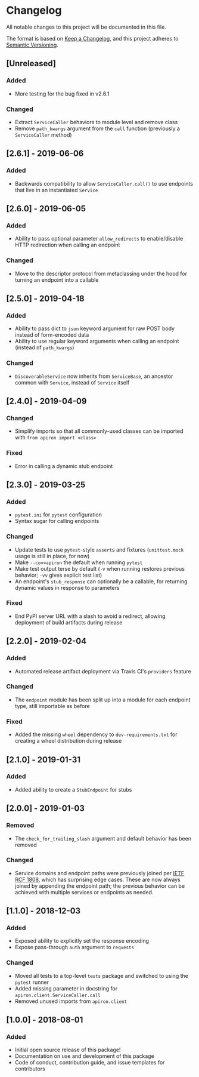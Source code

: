 # Changelog
All notable changes to this project will be documented in this file.

The format is based on [Keep a Changelog](https://keepachangelog.com/en/1.0.0/),
and this project adheres to [Semantic Versioning](https://semver.org/spec/v2.0.0.html).

## [Unreleased]
### Added
- More testing for the bug fixed in v2.6.1

### Changed
- Extract `ServiceCaller` behaviors to module level and remove class
- Remove `path_kwargs` argument from the `call` function (previously a `ServiceCaller` method)

## [2.6.1] - 2019-06-06
### Added
- Backwards compatibility to allow `ServiceCaller.call()` to use endpoints that live in an instantiated `Service`

## [2.6.0] - 2019-06-05
### Added
- Ability to pass optional parameter `allow_redirects` to enable/disable HTTP redirection when calling an endpoint

### Changed
- Move to the descriptor protocol from metaclassing under the hood for turning an endpoint into a callable

## [2.5.0] - 2019-04-18
### Added
- Ability to pass dict to `json` keyword argument for raw POST body instead of form-encoded data
- Ability to use regular keyword arguments when calling an endpoint (instead of `path_kwargs`)

### Changed
- `DiscoverableService` now inherits from `ServiceBase`, an ancestor common with `Service`, instead of `Service` itself

## [2.4.0] - 2019-04-09
### Changed
- Simplify imports so that all commonly-used classes can be imported with `from apiron import <class>`

### Fixed
- Error in calling a dynamic stub endpoint

## [2.3.0] - 2019-03-25
### Added
- `pytest.ini` for `pytest` configuration
- Syntax sugar for calling endpoints

### Changed
- Update tests to use `pytest`-style `assert`s and fixtures (`unittest.mock` usage is still in place, for now)
- Make `--cov=apiron` the default when running `pytest`
- Make test output terse by default (`-v` when running restores previous behavior; `-vv` gives explicit test list)
- An endpoint's `stub_response` can optionally be a callable, for returning dynamic values in response to parameters

### Fixed
- End PyPI server URL with a slash to avoid a redirect, allowing deployment of build artifacts during release

## [2.2.0] - 2019-02-04
### Added
- Automated release artifact deployment via Travis CI's `providers` feature

### Changed
- The `endpoint` module has been split up into a module for each endpoint type, still importable as before

### Fixed
- Added the missing `wheel` dependency to `dev-requirements.txt` for creating a wheel distribution during release

## [2.1.0] - 2019-01-31
### Added
- Added ability to create a `StubEndpoint` for stubs

## [2.0.0] - 2019-01-03
### Removed
- The `check_for_trailing_slash` argument and default behavior has been removed

### Changed
- Service domains and endpoint paths were previously joined per [IETF RCF 1808](https://tools.ietf.org/html/rfc1808.html),
  which has surprising edge cases.
  These are now always joined by appending the endpoint path;
  the previous behavior can be achieved with multiple services or endpoints as needed.

## [1.1.0] - 2018-12-03
### Added
- Exposed ability to explicitly set the response encoding
- Expose pass-through `auth` argument to `requests`

### Changed
- Moved all tests to a top-level `tests` package and switched to using the `pytest` runner
- Added missing parameter in docstring for `apiron.client.ServiceCaller.call`
- Removed unused imports from `apiron.client`

## [1.0.0] - 2018-08-01
### Added
- Initial open source release of this package!
- Documentation on use and development of this package
- Code of conduct, contribution guide, and issue templates for contributors
